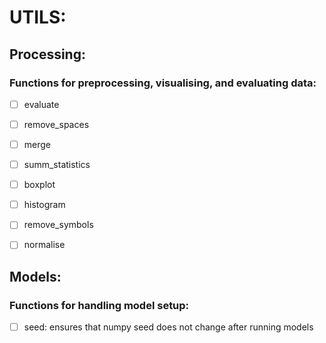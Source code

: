 # UTILS: 

## Processing:
### Functions for preprocessing, visualising, and evaluating data:
- [ ] evaluate
- [ ] remove_spaces
- [ ] merge
- [ ] summ_statistics
- [ ] boxplot
- [ ] histogram
- [ ] remove_symbols
- [ ] normalise


## Models:
### Functions for handling model setup:
- [ ] seed: ensures that numpy seed does not change after running 
models